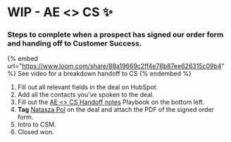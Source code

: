 # WIP - AE <> CS ✨

### Steps to complete when a prospect has signed our order form and handing off to Customer Success.

{% embed url="https://www.loom.com/share/88a19669c2ff4e78b87ee626315c09b4" %}
See video for a breakdown handoff to CS
{% endembed %}

1. Fill out all relevant fields in the deal on HubSpot.
2. Add all the contacts you've spoken to the deal.
3. Fill out the [AE <> CS Handoff notes](https://app.hubspot.com/playbooks/8443689/compose/658746) Playbook on the bottom left.
4. **Tag** [Natasza Pol](https://app.gitbook.com/u/bHyJp7tVNcRD1mPuHxX9g9XbvFJ3 "mention") on the deal and attach the PDF of the signed order form.
5. Intro to CSM.
6. Closed won.
